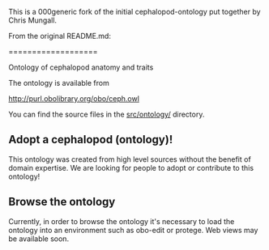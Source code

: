 This is a 000generic fork of the initial cephalopod-ontology put together by Chris Mungall.

From the original README.md:


===================

Ontology of cephalopod anatomy and traits

The ontology is available from

  http://purl.obolibrary.org/obo/ceph.owl

You can find the source files in the [src/ontology/](https://github.com/obophenotype/cephalopod-ontology/tree/master/src/ontology) directory.

Adopt a cephalopod (ontology)!
----------------------------

This ontology was created from high level sources without the benefit
of domain expertise. We are looking for people to adopt or contribute
to this ontology!

Browse the ontology
-------------------

Currently, in order to browse the ontology it's necessary to load the
ontology into an environment such as obo-edit or protege. Web views
may be available soon.
